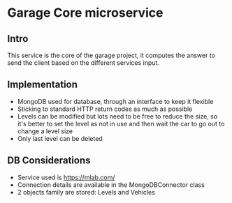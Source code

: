 # Garage Core microservice

## Intro

This service is the core of the garage project, it computes the answer to send the client based on the different services input.

## Implementation

- MongoDB used for database, through an interface to keep it flexible
- Sticking to standard HTTP return codes as much as possible
- Levels can be modified but lots need to be free to reduce the size, so it's better to set the level as not in use and then wait the car to go out to change a level size
- Only last level can be deleted

## DB Considerations

- Service used is https://mlab.com/
- Connection details are available in the MongoDBConnector class
- 2 objects family are stored: Levels and Vehicles